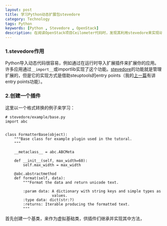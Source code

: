 ```yaml
---
layout: post
title: 学习Python动态扩展包stevedore
category: Technology
tags: Python
keywords: [Python , Stevedore , OpenStack]
description: 在阅读OpenStack项目Ceilometer代码时，发现其利用stevedore来实现动态扩展，故需要先学习一下stevedore机制。
---
```


### 1.stevedore作用
Python导入动态代码很容易，例如通过在运行时导入扩展插件来扩展你的应用。许多应用通过`__import__`或importlib实现了这个功能。[stevedore](http://stevedore.readthedocs.org/en/latest/index.html)的功能就是管理扩展的，但是它的实现方式是借助steuptools的entry points（我的[上一篇](2013/06/07/learn-python-setuptools-in-detail.html)有讲entry points功能）。

### 2.创建一个插件
这里以一个格式转换的例子来学习：

    # stevedore/example/base.py
    import abc


    class FormatterBase(object):
        """Base class for example plugin used in the tutoral.
        """

        __metaclass__ = abc.ABCMeta

        def __init__(self, max_width=60):
            self.max_width = max_width

        @abc.abstractmethod
        def format(self, data):
            """Format the data and return unicode text.

            :param data: A dictionary with string keys and simple types as
                         values.
            :type data: dict(str:?)
            :returns: Iterable producing the formatted text.
            """

首先创建一个基类，来作为虚拟基础类，供插件们继承并实现其中方法，